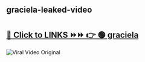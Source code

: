 
 ## graciela-leaked-video 

# <h2><a href="https://clipsfans.com/graciela&ref=git">🔗 Click to LINKS ⏩⏩ 👉 🟢 graciela </a></h2>

<a href="https://clipsfans.com/graciela&ref=git" rel="nofollow" data-target="animated-image.originalLink"><img src="https://i.ibb.co.com/xMMVF88/686577567.gif" alt="Viral Video Original" style="max-width: 100%; display: inline-block;" data-target="animated-image.originalImage"></a>
